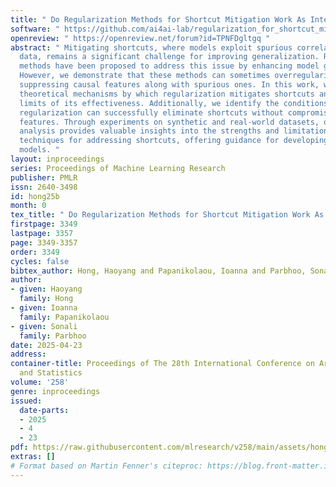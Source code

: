 ```yaml
---
title: " Do Regularization Methods for Shortcut Mitigation Work As Intended? "
software: " https://github.com/ai4ai-lab/regularization_for_shortcut_migtigation "
openreview: " https://openreview.net/forum?id=TPNFDgltgq "
abstract: " Mitigating shortcuts, where models exploit spurious correlations in training
  data, remains a significant challenge for improving generalization. Regularization
  methods have been proposed to address this issue by enhancing model generalizability.
  However, we demonstrate that these methods can sometimes overregularize, inadvertently
  suppressing causal features along with spurious ones. In this work, we analyze the
  theoretical mechanisms by which regularization mitigates shortcuts and explore the
  limits of its effectiveness. Additionally, we identify the conditions under which
  regularization can successfully eliminate shortcuts without compromising causal
  features. Through experiments on synthetic and real-world datasets, our comprehensive
  analysis provides valuable insights into the strengths and limitations of regularization
  techniques for addressing shortcuts, offering guidance for developing more robust
  models. "
layout: inproceedings
series: Proceedings of Machine Learning Research
publisher: PMLR
issn: 2640-3498
id: hong25b
month: 0
tex_title: " Do Regularization Methods for Shortcut Mitigation Work As Intended? "
firstpage: 3349
lastpage: 3357
page: 3349-3357
order: 3349
cycles: false
bibtex_author: Hong, Haoyang and Papanikolaou, Ioanna and Parbhoo, Sonali
author:
- given: Haoyang
  family: Hong
- given: Ioanna
  family: Papanikolaou
- given: Sonali
  family: Parbhoo
date: 2025-04-23
address:
container-title: Proceedings of The 28th International Conference on Artificial Intelligence
  and Statistics
volume: '258'
genre: inproceedings
issued:
  date-parts:
  - 2025
  - 4
  - 23
pdf: https://raw.githubusercontent.com/mlresearch/v258/main/assets/hong25b/hong25b.pdf
extras: []
# Format based on Martin Fenner's citeproc: https://blog.front-matter.io/posts/citeproc-yaml-for-bibliographies/
---
```

